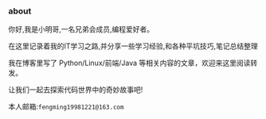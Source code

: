 
<h3>about</h3>

你好,我是小明哥,一名兄弟会成员,编程爱好者。

在这里记录着我的IT学习之路,并分享一些学习经验,和各种平坑技巧,笔记总结整理


我在博客里写了 Python/Linux/前端/Java 等相关内容的文章，欢迎来这里阅读转发。

让我们一起去探索代码世界中的奇妙故事吧!

本人邮箱:`fengming19981221@163.com`



